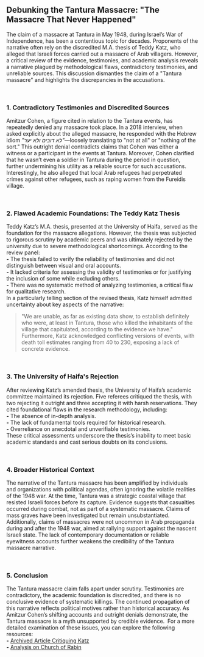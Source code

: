 ## Debunking the Tantura Massacre: "The Massacre That Never Happened"
The claim of a massacre at Tantura in May 1948, during Israel’s War of Independence, has been a contentious topic for decades. Proponents of the narrative often rely on the discredited M.A. thesis of Teddy Katz, who alleged that Israeli forces carried out a massacre of Arab villagers. However, a critical review of the evidence, testimonies, and academic analysis reveals a narrative plagued by methodological flaws, contradictory testimonies, and unreliable sources. This discussion dismantles the claim of a "Tantura massacre" and highlights the discrepancies in the accusations.

‎

### **1. Contradictory Testimonies and Discredited Sources**
Amitzur Cohen, a figure cited in relation to the Tantura events, has repeatedly denied any massacre took place. In a 2018 interview, when asked explicitly about the alleged massacre, he responded with the Hebrew idiom *"לא דובים ולא יער"*—loosely translating to "not at all" or "nothing of the sort." This outright denial contradicts claims that Cohen was either a witness or a participant in the events at Tantura. Moreover, Cohen clarified that he wasn’t even a soldier in Tantura during the period in question, further undermining his utility as a reliable source for such accusations. Interestingly, he also alleged that local Arab refugees had perpetrated crimes against other refugees, such as raping women from the Fureidis village.  

‎

### **2. Flawed Academic Foundations: The Teddy Katz Thesis**
Teddy Katz’s M.A. thesis, presented at the University of Haifa, served as the foundation for the massacre allegations. However, the thesis was subjected to rigorous scrutiny by academic peers and was ultimately rejected by the university due to severe methodological shortcomings. According to the review panel:  
‎ ‎ **-** The thesis failed to verify the reliability of testimonies and did not distinguish between visual and oral accounts.  
‎ ‎ **-** It lacked criteria for assessing the validity of testimonies or for justifying the inclusion of some while excluding others.  
‎ ‎ **-** There was no systematic method of analyzing testimonies, a critical flaw for qualitative research.  
‎
In a particularly telling section of the revised thesis, Katz himself admitted uncertainty about key aspects of the narrative:  
> "We are unable, as far as existing data show, to establish definitely who were, at least in Tantura, those who killed the inhabitants of the village that capitulated, according to the evidence we have."  
Furthermore, Katz acknowledged conflicting versions of events, with death toll estimates ranging from 40 to 230, exposing a lack of concrete evidence.  

‎

### **3. The University of Haifa's Rejection**
After reviewing Katz’s amended thesis, the University of Haifa’s academic committee maintained its rejection. Five referees critiqued the thesis, with two rejecting it outright and three accepting it with harsh reservations. They cited foundational flaws in the research methodology, including:  
‎ ‎ **-** The absence of in-depth analysis.  
‎ ‎ **-** The lack of fundamental tools required for historical research.  
‎ ‎ **-** Overreliance on anecdotal and unverifiable testimonies.  
‎
These critical assessments underscore the thesis’s inability to meet basic academic standards and cast serious doubts on its conclusions.

‎

### **4. Broader Historical Context**
The narrative of the Tantura massacre has been amplified by individuals and organizations with political agendas, often ignoring the volatile realities of the 1948 war. At the time, Tantura was a strategic coastal village that resisted Israeli forces before its capture. Evidence suggests that casualties occurred during combat, not as part of a systematic massacre. Claims of mass graves have been investigated but remain unsubstantiated.
‎
Additionally, claims of massacres were not uncommon in Arab propaganda during and after the 1948 war, aimed at rallying support against the nascent Israeli state. The lack of contemporary documentation or reliable eyewitness accounts further weakens the credibility of the Tantura massacre narrative.

‎

### **5. Conclusion**
The Tantura massacre claim falls apart under scrutiny. Testimonies are contradictory, the academic foundation is discredited, and there is no conclusive evidence of systematic killings. The continued propagation of this narrative reflects political motives rather than historical accuracy. As Amitzur Cohen’s shifting accounts and outright denials demonstrate, the Tantura massacre is a myth unsupported by credible evidence.
‎
For a more detailed examination of these issues, you can explore the following resources:  
‎ ‎ **-** [Archived Article Critiquing Katz](https://archive.is/lAMYn)  
‎ ‎ **-** [Analysis on Church of Rabin](https://church-of-rabin.tripod.com/katz.htm)  
